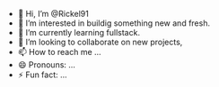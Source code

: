 - 👋 Hi, I’m @Rickel91
- 👀 I’m interested in buildig something new and fresh. 
- 🌱 I’m currently learning fullstack. 
- 💞️ I’m looking to collaborate on new projects,
- 📫 How to reach me ...
- 😄 Pronouns: ...
- ⚡ Fun fact: ...

<!---
Rickel91/Rickel91 is a ✨ special ✨ repository because its `README.md` (this file) appears on your GitHub profile.
You can click the Preview link to take a look at your changes.
--->
